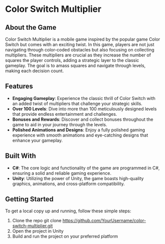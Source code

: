 # Color Switch Multiplier

## About the Game

Color Switch Multiplier is a mobile game inspired by the popular game Color Switch but comes with an exciting twist. In this game, players are not just navigating through color-coded obstacles but also focusing on collecting multipliers. These multipliers are crucial as they increase the number of squares the player controls, adding a strategic layer to the classic gameplay. The goal is to amass squares and navigate through levels, making each decision count.

## Features

- **Engaging Gameplay**: Experience the classic thrill of Color Switch with an added twist of multipliers that challenge your strategic skills.
- **Over 100 Levels**: Dive into more than 100 meticulously designed levels that provide endless entertainment and challenges.
- **Bonuses and Rewards**: Discover and collect bonuses throughout the game to aid in your journey through the levels.
- **Polished Animations and Designs**: Enjoy a fully polished gaming experience with smooth animations and eye-catching designs that enhance your gameplay.

## Built With

- **C#**: The core logic and functionality of the game are programmed in C#, ensuring a solid and reliable gaming experience.
- **Unity**: Utilizing the power of Unity, the game boasts high-quality graphics, animations, and cross-platform compatibility.

## Getting Started

To get a local copy up and running, follow these simple steps:

1. Clone the repo
git clone https://github.com/YourUsername/color-switch-multiplier.git
2. Open the project in Unity
3. Build and run the project on your preferred platform
